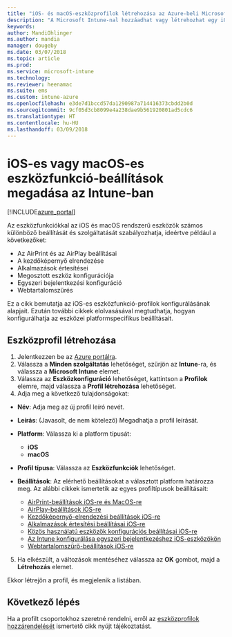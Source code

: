 ```yaml
---
title: "iOS- és macOS-eszközprofilok létrehozása az Azure-beli Microsoft Intune-ban | Microsoft Docs"
description: "A Microsoft Intune-nal hozzáadhat vagy létrehozhat egy iOS- vagy macOS-eszközprofilt, és konfigurálhatja az AirPrint és AirPlay funkciót, a kezdőképernyő elrendezését, az alkalmazásértesítéseket, a megosztott eszközöket, az egyszeri bejelentkezést és a webtartalomszűrő beállításait."
keywords: 
author: MandiOhlinger
ms.author: mandia
manager: dougeby
ms.date: 03/07/2018
ms.topic: article
ms.prod: 
ms.service: microsoft-intune
ms.technology: 
ms.reviewer: heenamac
ms.suite: ems
ms.custom: intune-azure
ms.openlocfilehash: e3de7d1bccd57da1290987a714416373cbdd2b0d
ms.sourcegitcommit: 9cf05d3cb8099e4a238dae9b561920801ad5cdc6
ms.translationtype: HT
ms.contentlocale: hu-HU
ms.lasthandoff: 03/09/2018
---
```

# <a name="add-ios-or-macos-device-feature-settings-in-intune"></a>iOS-es vagy macOS-es eszközfunkció-beállítások megadása az Intune-ban

[!INCLUDE[azure_portal](./includes/azure_portal.md)]

Az eszközfunkciókkal az iOS és macOS rendszerű eszközök számos különböző beállítását és szolgáltatását szabályozhatja, ideértve például a következőket:

- Az AirPrint és az AirPlay beállításai
- A kezdőképernyő elrendezése
- Alkalmazások értesítései
- Megosztott eszköz konfigurációja
- Egyszeri bejelentkezési konfiguráció
- Webtartalomszűrés

Ez a cikk bemutatja az iOS-es eszközfunkció-profilok konfigurálásának alapjait. Ezután további cikkek elolvasásával megtudhatja, hogyan konfigurálhatja az eszközei platformspecifikus beállításait.

## <a name="create-a-device-profile"></a>Eszközprofil létrehozása

1. Jelentkezzen be az [Azure portálra](https://portal.azure.com).
2. Válassza a **Minden szolgáltatás** lehetőséget, szűrjön az **Intune**-ra, és válassza a **Microsoft Intune** elemet.
3. Válassza az **Eszközkonfiguráció** lehetőséget, kattintson a **Profilok** elemre, majd válassza a **Profil létrehozása** lehetőséget.
4. Adja meg a következő tulajdonságokat:

  - **Név**: Adja meg az új profil leíró nevét.
  - **Leírás**: (Javasolt, de nem kötelező) Megadhatja a profil leírását.
  - **Platform**: Válassza ki a platform típusát:
    - **iOS**
    - **macOS**
  - **Profil típusa**: Válassza az **Eszközfunkciók** lehetőséget.
  - **Beállítások**: Az elérhető beállításokat a választott platform határozza meg. Az alábbi cikkek ismertetik az egyes profiltípusok beállításait:

    - [AirPrint-beállítások iOS-re és MacOS-re](air-print-settings-ios-macos.md)
    - [AirPlay-beállítások iOS-re](airplay-settings-ios.md)
    - [Kezdőképernyő-elrendezési beállítások iOS-re](home-screen-settings-ios.md)
    - [Alkalmazások értesítési beállításai iOS-re](app-notification-settings-ios.md)
    - [Közös használatú eszközök konfigurációs beállításai iOS-re](shared-device-settings-ios.md)
    - [Az Intune konfigurálása egyszeri bejelentkezéshez iOS-eszközökön](sso-ios.md)
    - [Webtartalomszűrő-beállítások iOS-re](web-content-filter-settings-ios.md)

5. Ha elkészült, a változások mentéséhez válassza az **OK** gombot, majd a **Létrehozás** elemet.

Ekkor létrejön a profil, és megjelenik a listában.

## <a name="next-step"></a>Következő lépés

Ha a profilt csoportokhoz szeretné rendelni, erről az [eszközprofilok hozzárendelését](device-profile-assign.md) ismertető cikk nyújt tájékoztatást.